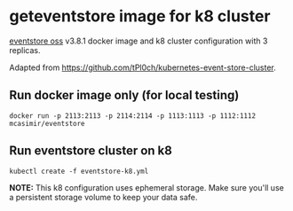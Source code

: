 # geteventstore image for k8 cluster

[eventstore oss](https://geteventstore.com/) v3.8.1 docker image and k8 cluster configuration with 3 replicas.

Adapted from https://github.com/tPl0ch/kubernetes-event-store-cluster.


## Run docker image only (for local testing)

```
docker run -p 2113:2113 -p 2114:2114 -p 1113:1113 -p 1112:1112 mcasimir/eventstore
```

## Run eventstore cluster on k8

```
kubectl create -f eventstore-k8.yml
```

**NOTE:** This k8 configuration uses ephemeral storage. Make sure you'll use a persistent storage volume to keep your data safe.
